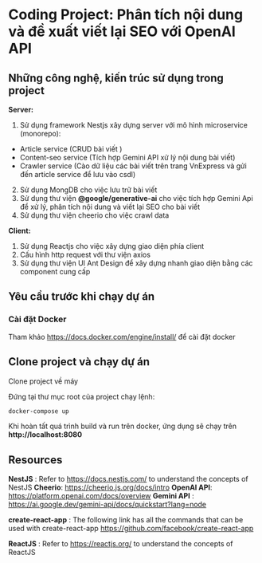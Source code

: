 # Coding Project: Phân tích nội dung và đề xuất viết lại SEO với OpenAI API

## Những công nghệ, kiến trúc sử dụng trong project

**Server:**
1. Sử dụng framework Nestjs xây dựng server với mô hình microservice (monorepo): 
 + Article service (CRUD bài viết )
 + Content-seo service (Tích hợp Gemini API xử lý nội dung bài viết)
 + Crawler service (Cào dữ liệu các bài viết trên trang VnExpress và gửi đến article service để lưu vào csdl)
2. Sử dụng MongDB cho việc lưu trữ bài viết
3. Sử dụng thư viện **@google/generative-ai** cho việc tích hợp Gemini Api để xử lý, phân tích nội dung và viết lại SEO cho bài viết
4. Sử dụng thư viện cheerio cho việc crawl data 

**Client:**
1. Sử dụng Reactjs cho việc xây dựng giao diện phía client
2. Cấu hình http request với thư viện axios 
3. Sử dụng thư viện UI Ant Design để xây dựng nhanh giao diện bằng các component cung cấp

## Yêu cầu trước khi chạy dự án

### Cài đặt Docker 
Tham khảo  https://docs.docker.com/engine/install/ để cài đặt docker

## Clone project và chạy dự án

Clone project về máy

Đứng tại thư mục root của project chạy lệnh:

```bash
docker-compose up
```

Khi hoàn tất quá trình build và run trên docker, ứng dụng sẽ chạy trên **http://localhost:8080**

## Resources
**NestJS** :  Refer to https://docs.nestjs.com/ to understand the concepts of NestJS
**Cheerio**: https://cheerio.js.org/docs/intro
**OpenAI API**: https://platform.openai.com/docs/overview
**Gemini API** : https://ai.google.dev/gemini-api/docs/quickstart?lang=node

**create-react-app** : The following link has all the commands that can be used with create-react-app
https://github.com/facebook/create-react-app

**ReactJS** : Refer to https://reactjs.org/ to understand the concepts of ReactJS